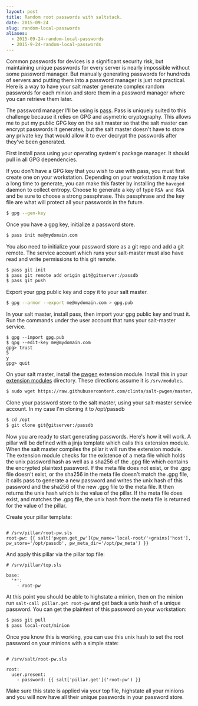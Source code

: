 ```yaml
---
layout: post
title: Random root passwords with saltstack.
date: 2015-09-24
slug: random-local-passwords
aliases:
  - 2015-09-24-random-local-passwords
  - 2015-9-24-random-local-passwords
---
```


Common passwords for devices is a significant security risk, but maintaining unique passwords for every server is nearly impossible without some password manager. But manually generating passwords for hundreds of servers and putting them into a password manager is just not practical. Here is a way to have your salt master generate complex random passwords for each minion and store them in a password manager where you can retrieve them later.

The password manager I'll be using is [pass](http://www.passwordstore.org/). Pass is uniquely suited to this challenge because it relies on GPG and asymetric cryptography. This allows me to put my public GPG key on the salt master so that the salt master can encrypt passwords it generates, but the salt master doesn't have to store any private key that would allow it to ever decrypt the passwords after they've been generated.

First install pass using your operating system's package manager. It should pull in all GPG dependencies.

If you don't have a GPG key that you wish to use with pass, you must first create one on your workstation. Depending on your workstation it may take a long time to generate, you can make this faster by installing the `haveged` daemon to collect entropy. Choose to generate a key of type `RSA and RSA` and be sure to choose a strong passphrase. This passphrase and the key file are what will protect all your passwords in the future.

```bash
$ gpg --gen-key
```

Once you have a gpg key, initialize a password store.

```bash
$ pass init me@mydomain.com
```

You also need to initialize your password store as a git repo and add a git remote. The service account which runs your salt-master must also have read and write permissions to this git remote.

```bash
$ pass git init
$ pass git remote add origin git@gitserver:/passdb
$ pass git push
```

Export your gpg public key and copy it to your salt master.

```bash
$ gpg --armor --export me@mydomain.com > gpg.pub
```

In your salt master, install pass, then import your gpg public key and trust it. Run the commands under the user account that runs your salt-master service.

```
$ gpg --import gpg.pub
$ gpg --edit-key me@mydomain.com
gpg> trust
5
y
gpg> quit
```

On your salt master, install the [pwgen](https://github.com/clinta/salt-pwgen) extension module. Install this in your [extension modules](https://docs.saltstack.com/en/latest/ref/configuration/master.html#extension-modules) directory. These directions assume it is `/srv/modules`.

```bash
$ sudo wget https://raw.githubusercontent.com/clinta/salt-pwgen/master/pwgen.py -O /srv/modules/pwgen.py
```

Clone your password store to the salt master, using your salt-master service account. In my case I'm cloning it to /opt/passdb

```bash
$ cd /opt
$ git clone git@gitserver:/passdb
```

Now you are ready to start generating passwords. Here's how it will work. A pillar will be defined with a jinja template which calls this extension module. When the salt master compiles the pillar it will run the extension module. The extension module checks for the existence of a meta file which holds the unix password hash as well as a sha256 of the .gpg file which contains the encrypted plaintext password. If the meta file does not exist, or the .gpg file doesn't exist, or the sha256 in the meta file doesn't match the .gpg file, it calls pass to generate a new password and writes the unix hash of this password and the sha256 of the new .gpg file to the meta file. It then returns the unix hash which is the value of the pillar. If the meta file does exist, and matches the .gpg file, the unix hash from the meta file is returned for the value of the pillar.

Create your pillar template:

```sls

# /srv/pillar/root-pw.sls
root-pw: {{ salt['pwgen.get_pw'](pw_name='local-root/'+grains['host'], pw_store='/opt/passdb', pw_meta_dir='/opt/pw_meta') }}

```

And apply this pillar via the pillar top file:

```sls
# /srv/pillar/top.sls

base:
  '*':
    - root-pw
```

At this point you should be able to highstate a minion, then on the minion run `salt-call pillar.get root-pw` and get back a unix hash of a unique password. You can get the plaintext of this password on your workstation:

```bash
$ pass git pull
$ pass local-root/minion
```

Once you know this is working, you can use this unix hash to set the root password on your minions with a simple state:

```sls

# /srv/salt/root-pw.sls

root:
  user.present:
    - password: {{ salt['pillar.get']('root-pw') }}

```

Make sure this state is applied via your top file, highstate all your minions and you will now have all their unique passwords in your password store.
